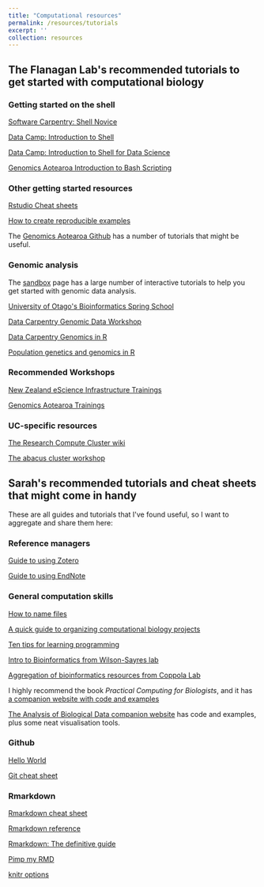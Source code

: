 ```yaml
---
title: "Computational resources"
permalink: /resources/tutorials
excerpt: ''
collection: resources
---
```


## The Flanagan Lab's recommended tutorials to get started with computational biology

### Getting started on the shell

[Software Carpentry: Shell Novice](https://swcarpentry.github.io/shell-novice/)

[Data Camp: Introduction to Shell](https://www.datacamp.com/courses/introduction-to-shell)

[Data Camp: Introduction to Shell for Data Science](https://www.datacamp.com/blog/new-course-introduction-to-shell-for-data-science)

[Genomics Aotearoa Introduction to Bash Scripting](https://genomicsaotearoa.github.io/Workshop-Bash_Scripting_And_HPC_Job_Scheduler/)

### Other getting started resources

[Rstudio Cheat sheets](https://www.rstudio.com/resources/cheatsheets/)

[How to create reproducible examples](http://adv-r.had.co.nz/Reproducibility.html)

The [Genomics Aotearoa Github](https://github.com/GenomicsAotearoa) has a number of tutorials that might be useful.

### Genomic analysis

The [sandbox](https://sandbox.bio/) page has a large number of interactive tutorials to help you get started with genomic data analysis.

[University of Otago's Bioinformatics Spring School](https://otagocarpentries.github.io/bioinformatics-spring-school-2021/)

[Data Carpentry Genomic Data Workshop](https://datacarpentry.org/genomics-workshop/)

[Data Carpentry Genomics in R](https://datacarpentry.org/genomics-r-intro/02-r-basics/index.html#intro-to-r-and-rstudio-for-genomics)

[Population genetics and genomics in R](https://grunwaldlab.github.io/Population_Genetics_in_R/index.html)

### Recommended Workshops

[New Zealand eScience Infrastructure Trainings](https://www.nesi.org.nz/services/training)

[Genomics Aotearoa Trainings](https://www.genomics-aotearoa.org.nz/training)

### UC-specific resources

[The Research Compute Cluster wiki](https://wiki.canterbury.ac.nz/display/RCC/Out+of+campus+access)

[The abacus cluster workshop](https://efcaguab.github.io/sge-workshop/)

## Sarah's recommended tutorials and cheat sheets that might come in handy

These are all guides and tutorials that I've found useful, so I want to aggregate and share them here:

### Reference managers

[Guide to using Zotero](http://aut.ac.nz.libguides.com/c.php?g=243892&p=1623249)

[Guide to using EndNote](http://canterbury.libguides.com/endnote)

### General computation skills

[How to name files](https://speakerdeck.com/jennybc/how-to-name-files)

[A quick guide to organizing computational biology projects](https://journals.plos.org/ploscompbiol/article?id=10.1371/journal.pcbi.1000424)

[Ten tips for learning programming](https://www.nature.com/articles/d41586-019-00653-5)

[Intro to Bioinformatics from Wilson-Sayres lab](https://github.com/WilsonSayresLab/BioinformaticsIntroduction/blob/master/README.md)

[Aggregation of bioinformatics resources from Coppola Lab](https://trello.com/b/3geUNeW5/bioinformatics-training-resources-coppola-lab)

I highly recommend the book <i>Practical Computing for Biologists</i>, and it has [a companion website with code and examples](http://practicalcomputing.org/)

[The Analysis of Biological Data companion website](https://whitlockschluter3e.zoology.ubc.ca/) has code and examples, plus some neat visualisation tools.

### Github

[Hello World](https://guides.github.com/activities/hello-world/)

[Git cheat sheet](http://neuroplausible.com/github)

### Rmarkdown

[Rmarkdown cheat sheet](https://www.rstudio.com/wp-content/uploads/2016/03/rmarkdown-cheatsheet-2.0.pdf)

[Rmarkdown reference](https://www.rstudio.com/wp-content/uploads/2015/03/rmarkdown-reference.pdf)

[Rmarkdown: The definitive guide](https://bookdown.org/yihui/rmarkdown/tufte-figures.html)

[Pimp my RMD](https://holtzy.github.io/Pimp-my-rmd/)

[knitr options](https://yihui.name/knitr/options/)
